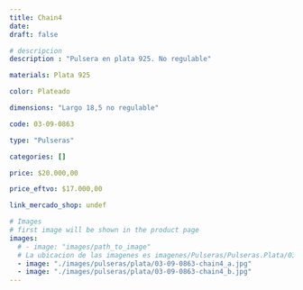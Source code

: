 ```yaml
---
title: Chain4
date: 
draft: false

# descripcion
description : "Pulsera en plata 925. No regulable"

materials: Plata 925

color: Plateado

dimensions: "Largo 18,5 no regulable"

code: 03-09-0863

type: "Pulseras"

categories: []

price: $20.000,00

price_eftvo: $17.000,00

link_mercado_shop: undef

# Images
# first image will be shown in the product page
images:
  # - image: "images/path_to_image"
  # La ubicacion de las imagenes es imagenes/Pulseras/Pulseras.Plata/03-09-0863-chain4
  - image: "./images/pulseras/plata/03-09-0863-chain4_a.jpg"
  - image: "./images/pulseras/plata/03-09-0863-chain4_b.jpg"
---
```

